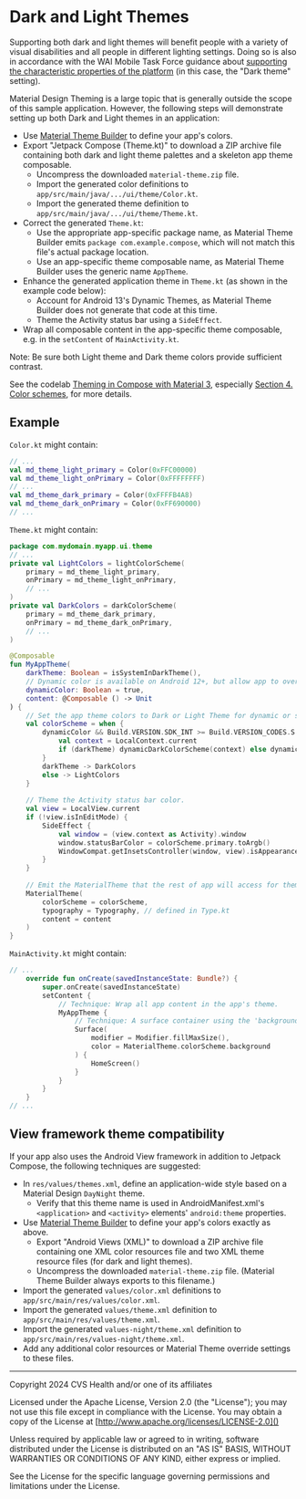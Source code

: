 # Dark and Light Themes
Supporting both dark and light themes will benefit people with a variety of visual disabilities and all people in different lighting settings. Doing so is also in accordance with the WAI Mobile Task Force guidance about [supporting the characteristic properties of the platform](https://w3c.github.io/Mobile-A11y-TF-Note/#support-the-characteristic-properties-of-the-platform) (in this case, the "Dark theme" setting). 

Material Design Theming is a large topic that is generally outside the scope of this sample application. However, the following steps will demonstrate setting up both Dark and Light themes in an application:

* Use [Material Theme Builder](https://m3.material.io/theme-builder) to define your app's colors.
* Export "Jetpack Compose (Theme.kt)" to download a ZIP archive file containing both dark and light theme palettes and a skeleton app theme composable.
    * Uncompress the downloaded `material-theme.zip` file.
    * Import the generated color definitions to `app/src/main/java/.../ui/theme/Color.kt`.
    * Import the generated theme definition to `app/src/main/java/.../ui/theme/Theme.kt`. 
* Correct the generated `Theme.kt`:
    * Use the appropriate app-specific package name, as Material Theme Builder emits `package com.example.compose`, which will not match this file's actual package location.
    * Use an app-specific theme composable name, as Material Theme Builder uses the generic name `AppTheme`.
* Enhance the generated application theme in `Theme.kt` (as shown in the example code below):
    * Account for Android 13's Dynamic Themes, as Material Theme Builder does not generate that code at this time.
    * Theme the Activity status bar using a `SideEffect`.
* Wrap all composable content in the app-specific theme composable, e.g. in the `setContent` of `MainActivity.kt`.

Note: Be sure both Light theme and Dark theme colors provide sufficient contrast.

See the codelab [Theming in Compose with Material 3](https://developer.android.com/codelabs/jetpack-compose-theming), especially [Section 4. Color schemes](https://developer.android.com/codelabs/jetpack-compose-theming#3), for more details.

## Example

`Color.kt` might contain:

```kotlin
// ...
val md_theme_light_primary = Color(0xFFC00000)
val md_theme_light_onPrimary = Color(0xFFFFFFFF)
// ...
val md_theme_dark_primary = Color(0xFFFFB4A8)
val md_theme_dark_onPrimary = Color(0xFF690000)
// ...
```

`Theme.kt` might contain:

```kotlin
package com.mydomain.myapp.ui.theme
// ...
private val LightColors = lightColorScheme(
    primary = md_theme_light_primary,
    onPrimary = md_theme_light_onPrimary,
    // ...
)
private val DarkColors = darkColorScheme(
    primary = md_theme_dark_primary,
    onPrimary = md_theme_dark_onPrimary,
    // ...
)

@Composable
fun MyAppTheme(
    darkTheme: Boolean = isSystemInDarkTheme(),
    // Dynamic color is available on Android 12+, but allow app to override its use.
    dynamicColor: Boolean = true,
    content: @Composable () -> Unit
) {
    // Set the app theme colors to Dark or Light Theme for dynamic or static color schemes.
    val colorScheme = when {
        dynamicColor && Build.VERSION.SDK_INT >= Build.VERSION_CODES.S -> {
            val context = LocalContext.current
            if (darkTheme) dynamicDarkColorScheme(context) else dynamicLightColorScheme(context)
        }
        darkTheme -> DarkColors
        else -> LightColors
    }
    
    // Theme the Activity status bar color.
    val view = LocalView.current
    if (!view.isInEditMode) {
        SideEffect {
            val window = (view.context as Activity).window
            window.statusBarColor = colorScheme.primary.toArgb()
            WindowCompat.getInsetsController(window, view).isAppearanceLightStatusBars = darkTheme
        }
    }
  
    // Emit the MaterialTheme that the rest of app will access for theme constants.
    MaterialTheme(
        colorScheme = colorScheme,
        typography = Typography, // defined in Type.kt
        content = content
    )
}
```

`MainActivity.kt` might contain:

```kotlin
// ...
    override fun onCreate(savedInstanceState: Bundle?) {
        super.onCreate(savedInstanceState)
        setContent {
            // Technique: Wrap all app content in the app's theme.
            MyAppTheme {
                // Technique: A surface container using the 'background' color from the theme
                Surface(
                    modifier = Modifier.fillMaxSize(),
                    color = MaterialTheme.colorScheme.background
                ) {
                    HomeScreen()
                }
            }
        }
    }
// ...
```

## View framework theme compatibility
If your app also uses the Android View framework in addition to Jetpack Compose, the following techniques are suggested:

* In `res/values/themes.xml`, define an application-wide style based on a Material Design `DayNight` theme. 
    * Verify that this theme name is used in  AndroidManifest.xml's `<application>` and `<activity>` elements' `android:theme` properties.
* Use [Material Theme Builder](https://m3.material.io/theme-builder) to define your app's colors exactly as above. 
    * Export "Android Views (XML)" to download a ZIP archive file containing one XML color resources file and two XML theme resource files (for dark and light themes).
    * Uncompress the downloaded `material-theme.zip` file. (Material Theme Builder always exports to this filename.)
* Import the generated `values/color.xml` definitions to `app/src/main/res/values/color.xml`.
* Import the generated `values/theme.xml` definition to `app/src/main/res/values/theme.xml`.
* Import the generated `values-night/theme.xml` definition to `app/src/main/res/values-night/theme.xml`.
* Add any additional color resources or Material Theme override settings to these files.

----

Copyright 2024 CVS Health and/or one of its affiliates

Licensed under the Apache License, Version 2.0 (the "License");
you may not use this file except in compliance with the License.
You may obtain a copy of the License at
[http://www.apache.org/licenses/LICENSE-2.0]()

Unless required by applicable law or agreed to in writing, software
distributed under the License is distributed on an "AS IS" BASIS,
WITHOUT WARRANTIES OR CONDITIONS OF ANY KIND, either express or implied.

See the License for the specific language governing permissions and
limitations under the License.